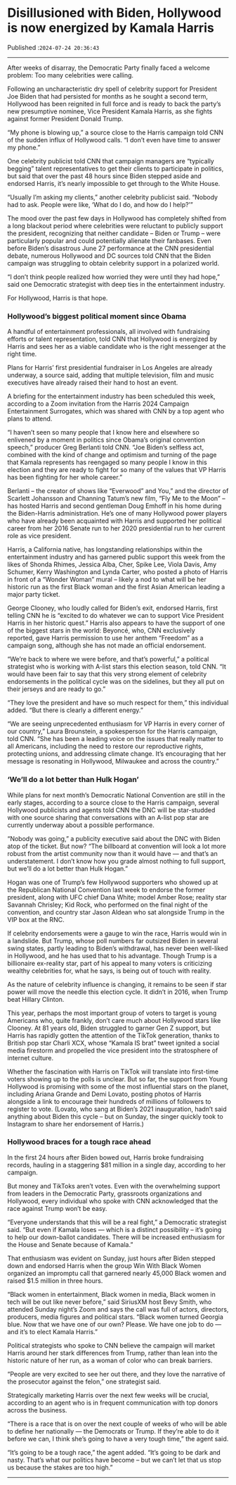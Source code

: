 # Disillusioned with Biden, Hollywood is now energized by Kamala Harris

Published :`2024-07-24 20:36:43`

---

After weeks of disarray, the Democratic Party finally faced a welcome problem: Too many celebrities were calling.

Following an uncharacteristic dry spell of celebrity support for President Joe Biden that had persisted for months as he sought a second term, Hollywood has been reignited in full force and is ready to back the party’s new presumptive nominee, Vice President Kamala Harris, as she fights against former President Donald Trump.

“My phone is blowing up,” a source close to the Harris campaign told CNN of the sudden influx of Hollywood calls. “I don’t even have time to answer my phone.”

One celebrity publicist told CNN that campaign managers are “typically begging” talent representatives to get their clients to participate in politics, but said that over the past 48 hours since Biden stepped aside and endorsed Harris, it’s nearly impossible to get through to the White House.

“Usually I’m asking my clients,” another celebrity publicist said. “Nobody had to ask. People were like, ‘What do I do, and how do I help?’”

The mood over the past few days in Hollywood has completely shifted from a long blackout period where celebrities were reluctant to publicly support the president, recognizing that neither candidate – Biden or Trump – were particularly popular and could potentially alienate their fanbases. Even before Biden’s disastrous June 27 performance at the CNN presidential debate, numerous Hollywood and DC sources told CNN that the Biden campaign was struggling to obtain celebrity support in a polarized world.

“I don’t think people realized how worried they were until they had hope,” said one Democratic strategist with deep ties in the entertainment industry.

For Hollywood, Harris is that hope.

### Hollywood’s biggest political moment since Obama

A handful of entertainment professionals, all involved with fundraising efforts or talent representation, told CNN that Hollywood is energized by Harris and sees her as a viable candidate who is the right messenger at the right time.

Plans for Harris’ first presidential fundraiser in Los Angeles are already underway, a source said, adding that multiple television, film and music executives have already raised their hand to host an event.

A briefing for the entertainment industry has been scheduled this week, according to a Zoom invitation from the Harris 2024 Campaign Entertainment Surrogates, which was shared with CNN by a top agent who plans to attend.

“I haven’t seen so many people that I know here and elsewhere so enlivened by a moment in politics since Obama’s original convention speech,” producer Greg Berlanti told CNN. “Joe Biden’s selfless act, combined with the kind of change and optimism and turning of the page that Kamala represents has reengaged so many people I know in this election and they are ready to fight for so many of the values that VP Harris has been fighting for her whole career.”

Berlanti – the creator of shows like “Everwood” and You,” and the director of Scarlett Johansson and Channing Tatum’s new film, “Fly Me to the Moon” – has hosted Harris and second gentleman Doug Emhoff in his home during the Biden-Harris administration. He’s one of many Hollywood power players who have already been acquainted with Harris and supported her political career from her 2016 Senate run to her 2020 presidential run to her current role as vice president.

Harris, a California native, has longstanding relationships within the entertainment industry and has garnered public support this week from the likes of Shonda Rhimes, Jessica Alba, Cher, Spike Lee, Viola Davis, Amy Schumer, Kerry Washington and Lynda Carter, who posted a photo of Harris in front of a “Wonder Woman” mural – likely a nod to what will be her historic run as the first Black woman and the first Asian American leading a major party ticket.

George Clooney, who loudly called for Biden’s exit, endorsed Harris, first telling CNN he is “excited to do whatever we can to support Vice President Harris in her historic quest.” Harris also appears to have the support of one of the biggest stars in the world: Beyoncé, who, CNN exclusively reported, gave Harris permission to use her anthem “Freedom” as a campaign song, although she has not made an official endorsement.

“We’re back to where we were before, and that’s powerful,” a political strategist who is working with A-list stars this election season, told CNN. “It would have been fair to say that this very strong element of celebrity endorsements in the political cycle was on the sidelines, but they all put on their jerseys and are ready to go.”

“They love the president and have so much respect for them,” this individual added. “But there is clearly a different energy.”

“We are seeing unprecedented enthusiasm for VP Harris in every corner of our country,” Laura Brounstein, a spokesperson for the Harris campaign, told CNN. “She has been a leading voice on the issues that really matter to all Americans, including the need to restore our reproductive rights, protecting unions, and addressing climate change. It’s encouraging that her message is resonating in Hollywood, Milwaukee and across the country.”

### ‘We’ll do a lot better than Hulk Hogan’

While plans for next month’s Democratic National Convention are still in the early stages, according to a source close to the Harris campaign, several Hollywood publicists and agents told CNN the DNC will be star-studded with one source sharing that conversations with an A-list pop star are currently underway about a possible performance.

“Nobody was going,” a publicity executive said about the DNC with Biden atop of the ticket. But now? “The billboard at convention will look a lot more robust from the artist community now than it would have — and that’s an understatement. I don’t know how you grade almost nothing to full support, but we’ll do a lot better than Hulk Hogan.”

Hogan was one of Trump’s few Hollywood supporters who showed up at the Republican National Convention last week to endorse the former president, along with UFC chief Dana White; model Amber Rose; reality star Savannah Chrisley; Kid Rock, who performed on the final night of the convention, and country star Jason Aldean who sat alongside Trump in the VIP box at the RNC.

If celebrity endorsements were a gauge to win the race, Harris would win in a landslide. But Trump, whose poll numbers far outsized Biden in several swing states, partly leading to Biden’s withdrawal, has never been well-liked in Hollywood, and he has used that to his advantage. Though Trump is a billionaire ex-reality star, part of his appeal to many voters is criticizing wealthy celebrities for, what he says, is being out of touch with reality.

As the nature of celebrity influence is changing, it remains to be seen if star power will move the needle this election cycle. It didn’t in 2016, when Trump beat Hillary Clinton.

This year, perhaps the most important group of voters to target is young Americans who, quite frankly, don’t care much about Hollywood stars like Clooney. At 81 years old, Biden struggled to garner Gen Z support, but Harris has rapidly gotten the attention of the TikTok generation, thanks to British pop star Charli XCX, whose “Kamala IS brat” tweet ignited a social media firestorm and propelled the vice president into the stratosphere of internet culture.

Whether the fascination with Harris on TikTok will translate into first-time voters showing up to the polls is unclear. But so far, the support from Young Hollywood is promising with some of the most influential stars on the planet, including Ariana Grande and Demi Lovato, posting photos of Harris alongside a link to encourage their hundreds of millions of followers to register to vote. (Lovato, who sang at Biden’s 2021 inauguration, hadn’t said anything about Biden this cycle – but on Sunday, the singer quickly took to Instagram to share her endorsement of Harris.)

### Hollywood braces for a tough race ahead

In the first 24 hours after Biden bowed out, Harris broke fundraising records, hauling in a staggering $81 million in a single day, according to her campaign.

But money and TikToks aren’t votes. Even with the overwhelming support from leaders in the Democratic Party, grassroots organizations and Hollywood, every individual who spoke with CNN acknowledged that the race against Trump won’t be easy.

“Everyone understands that this will be a real fight,” a Democratic strategist said. “But even if Kamala loses — which is a distinct possibility – it’s going to help our down-ballot candidates. There will be increased enthusiasm for the House and Senate because of Kamala.”

That enthusiasm was evident on Sunday, just hours after Biden stepped down and endorsed Harris when the group Win With Black Women organized an impromptu call that garnered nearly 45,000 Black women and raised $1.5 million in three hours.

“Black women in entertainment, Black women in media, Black women in tech will be out like never before,” said SiriusXM host Bevy Smith, who attended Sunday night’s Zoom and says the call was full of actors, directors, producers, media figures and political stars. “Black women turned Georgia blue. Now that we have one of our own? Please. We have one job to do — and it’s to elect Kamala Harris.”

Political strategists who spoke to CNN believe the campaign will market Harris around her stark differences from Trump, rather than lean into the historic nature of her run, as a woman of color who can break barriers.

“People are very excited to see her out there, and they love the narrative of the prosecutor against the felon,” one strategist said.

Strategically marketing Harris over the next few weeks will be crucial, according to an agent who is in frequent communication with top donors across the business.

“There is a race that is on over the next couple of weeks of who will be able to define her nationally — the Democrats or Trump. If they’re able to do it before we can, I think she’s going to have a very tough time,” the agent said.

“It’s going to be a tough race,” the agent added. “It’s going to be dark and nasty. That’s what our politics have become – but we can’t let that us stop us because the stakes are too high.”

---

